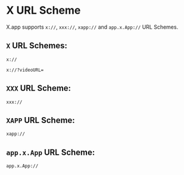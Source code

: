 # X URL Scheme

X.app supports `x://`, `xxx://`, `xapp://` and `app.x.App://` URL Schemes.

## `X` URL Schemes:
`x://`

`x://?videoURL=`


## `XXX` URL Scheme:
`xxx://`


## `XAPP` URL Scheme:
`xapp://`


## `app.x.App` URL Scheme:
`app.x.App://`
